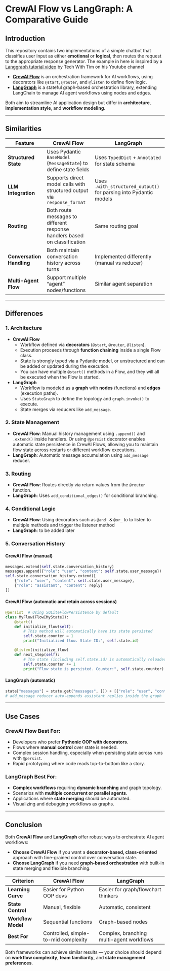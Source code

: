 # CrewAI Flow vs LangGraph: A Comparative Guide

## Introduction
This repository contains two implementations of a simple chatbot that classifies user input as either **emotional** or **logical**, then routes the request to the appropriate response generator. The example in here is inspired by a [Langgraph tutorial video](https://youtu.be/1w5cCXlh7JQ?si=dpgxggk4LBXP3XCi) by Tech With Tim on his Youtube channel

- **[CrewAI Flow](https://docs.crewai.com/en/concepts/flows)** is an orchestration framework for AI workflows, using decorators like `@start`, `@router`, and `@listen` to define flow logic.
- **[LangGraph](https://python.langchain.com/docs/langgraph)** is a stateful graph-based orchestration library, extending LangChain to manage AI agent workflows using nodes and edges.

Both aim to streamline AI application design but differ in **architecture**, **implementation style**, and **workflow modeling**.

---

## Similarities

| Feature | CrewAI Flow | LangGraph |
|---------|-------------|-----------|
| **Structured State** | Uses Pydantic `BaseModel` (`MessageState`) to define state fields | Uses `TypedDict` + `Annotated` for state schema |
| **LLM Integration** | Supports direct model calls with structured output via `response_format` | Uses `.with_structured_output()` for parsing into Pydantic models |
| **Routing** | Both route messages to different response handlers based on classification | Same routing goal |
| **Conversation Handling** | Both maintain conversation history across turns | Implemented differently (manual vs reducer) |
| **Multi-Agent Flow** | Support multiple “agent” nodes/functions | Similar agent separation |

---

## Differences

### 1. **Architecture**
- **CrewAI Flow**
  - Workflow defined via **decorators** (`@start`, `@router`, `@listen`).
  - Execution proceeds through **function chaining** inside a single Flow class.
  - State is strongly typed via a Pydantic model, or unstructured and can be added or updated during the execution.
  - You can have multiple `@start()` methods in a Flow, and they will all be executed when the Flow is started.
- **LangGraph**
  - Workflow is modeled as a **graph** with **nodes** (functions) and **edges** (execution paths).
  - Uses `StateGraph` to define the topology and `graph.invoke()` to execute.
  - State merges via reducers like `add_message`.

### 2. **State Management**
- **CrewAI Flow**: Manual history management using `.append()` and `.extend()` inside handlers. Or using `@persist` decorator enables automatic state persistence in CrewAI Flows, allowing you to maintain flow state across restarts or different workflow executions.
- **LangGraph**: Automatic message accumulation using `add_message` reducer.

### 3. **Routing**
- **CrewAI Flow**: Routes directly via return values from the `@router` function.
- **LangGraph**: Uses `add_conditional_edges()` for conditional branching.

### 4. **Conditional Logic**
- **CrewAI Flow**: Using decorators such as `@and_` & `@or_` to to listen to multiple methods and trigger the listener method
- **LangGraph**: to be added later

### 5. **Conversation History**

#### CrewAI Flow (manual)
```python
messages.extend(self.state.conversation_history)
messages.append({"role": "user", "content": self.state.user_message})
self.state.conversation_history.extend([
    {"role": "user", "content": self.state.user_message},
    {"role": "assistant", "content": reply}
])
```
#### CrewAI Flow (automatic and retain across sessions)
```python
@persist  # Using SQLiteFlowPersistence by default
class MyFlow(Flow[MyState]):
    @start()
    def initialize_flow(self):
        # This method will automatically have its state persisted
        self.state.counter = 1
        print("Initialized flow. State ID:", self.state.id)

    @listen(initialize_flow)
    def next_step(self):
        # The state (including self.state.id) is automatically reloaded
        self.state.counter += 1
        print("Flow state is persisted. Counter:", self.state.counter)
```

#### LangGraph (automatic)
```python
state["messages"] = state.get("messages", []) + [{"role": "user", "content": user_input}]
# add_message reducer auto-appends assistant replies inside the graph
```

---

## Use Cases

### CrewAI Flow Best For:
- Developers who prefer **Pythonic OOP with decorators**.
- Flows where **manual control** over state is needed.
- Complex session handling, especially when persisting state across runs with `@persist`.
- Rapid prototyping where code reads top-to-bottom like a story.

### LangGraph Best For:
- **Complex workflows** requiring **dynamic branching** and graph topology.
- Scenarios with **multiple concurrent or parallel agents**.
- Applications where **state merging** should be automated.
- Visualizing and debugging workflows as graphs.

---

## Conclusion
Both **CrewAI Flow** and **LangGraph** offer robust ways to orchestrate AI agent workflows:

- **Choose CrewAI Flow** if you want a **decorator-based, class-oriented** approach with fine-grained control over conversation state.
- **Choose LangGraph** if you need **graph-based orchestration** with built-in state merging and flexible branching.

| Criterion          | CrewAI Flow | LangGraph |
|--------------------|-------------|-----------|
| **Learning Curve** | Easier for Python OOP devs | Easier for graph/flowchart thinkers |
| **State Control**  | Manual, flexible | Automatic, consistent |
| **Workflow Model** | Sequential functions | Graph-based nodes |
| **Best For**       | Controlled, simple-to-mid complexity | Complex, branching multi-agent workflows |

Both frameworks can achieve similar results — your choice should depend on **workflow complexity**, **team familiarity**, and **state management preferences**.
